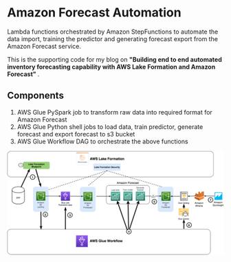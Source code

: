 # Amazon Forecast Automation
Lambda functions orchestrated by Amazon StepFunctions to automate the data import, training the predictor and generating forecast export from the Amazon Forecast service.

This is the supporting code for my blog on <b> "Building end to end automated inventory forecasting capability with AWS Lake Formation and Amazon Forecast" </b>.

## Components
1. AWS Glue PySpark job to transform raw data into required format for Amazon Forecast
2. AWS Glue Python shell jobs to load data, train predictor, generate forecast and export forecast to s3 bucket
3. AWS Glue Workflow DAG to orchestrate the above functions

![Solution Architecture](images/InventoryForecast.png)